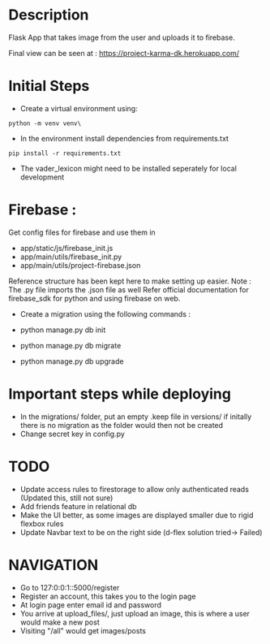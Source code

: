 # Description
Flask App that takes image from the user and uploads it to firebase.

Final view can be seen at : https://project-karma-dk.herokuapp.com/

# Initial Steps
* Create a virtual environment using:
``` 
python -m venv venv\
```

* In the environment install dependencies from requirements.txt
```
pip install -r requirements.txt
```

* The vader_lexicon might need to be installed seperately for local development

# Firebase :
Get config files for firebase and use them in
* app/static/js/firebase_init.js
* app/main/utils/firebase_init.py
* app/main/utils/project-firebase.json

Reference structure has been kept here to make setting up easier. 
Note : The .py file imports the .json file as well
Refer official documentation for firebase_sdk for python and using firebase on web.

* Create a migration using the following commands :

* python manage.py db init
* python manage.py db migrate
* python manage.py db upgrade

# Important steps while deploying
* In the migrations/ folder, put an empty .keep file in versions/ if initally there is no migration as the folder would then not be created
* Change secret key in config.py

# TODO
* Update access rules to firestorage to allow only authenticated reads (Updated this, still not sure)
* Add friends feature in relational db
* Make the UI better, as some images are displayed smaller due to rigid flexbox rules
* Update Navbar text to be on the right side (d-flex solution tried-> Failed)

# NAVIGATION 
* Go to 127:0:0:1::5000/register
* Register an account, this takes you to the login page
* At login page enter email id and password
* You arrive at upload_files/, just upload an image, this is where a user would make a new post
* Visiting "/all" would get images/posts